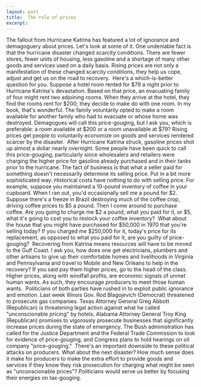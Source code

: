 ```yaml
---
layout: post
title:  The role of prices
excerpt:
---
```












The fallout from Hurricane Katrina has featured a lot of ignorance and demagoguery about prices. Let's look at some of it. One undeniable fact is that the hurricane disaster changed scarcity conditions. There are fewer stores, fewer units of housing, less gasoline and a shortage of many other goods and services used on a daily basis. Rising prices are not only a manifestation of these changed scarcity conditions, they help us cope, adjust and get us on the road to recovery.
 Here's a which-is-better question for you. Suppose a hotel room rented for $79 a night prior to Hurricane Katrina's devastation. Based on that price, an evacuating family of four might rent two adjoining rooms. When they arrive at the hotel, they find the rooms rent for $200; they decide to make do with one room. In my book, that's wonderful. The family voluntarily opted to make a room available for another family who had to evacuate or whose home was destroyed. Demagogues will call this price-gouging, but I ask you, which is preferable: a room available at $200 or a room unavailable at $79? Rising prices get people to voluntarily economize on goods and services rendered scarcer by the disaster.
 After Hurricane Katrina struck, gasoline prices shot up almost a dollar nearly overnight. Some people have been quick to call this price-gouging, particularly since wholesalers and retailers were charging the higher price for gasoline already purchased and in their tanks prior to the hurricane. The fact of business is that what a seller paid for something doesn't necessarily determine its selling price. Put in a bit more sophisticated way: Historical costs have nothing to do with selling price. For example, suppose you maintained a 10-pound inventory of coffee in your cupboard. When I ran out, you'd occasionally sell me a pound for $2. Suppose there's a freeze in Brazil destroying much of the coffee crop, driving coffee prices to $5 a pound. Then I come around to purchase coffee. Are you going to charge me $2 a pound, what you paid for it, or $5, what it's going to cost you to restock your coffee inventory?
 What about the house that you might have purchased for $50,000 in 1970 that you're selling today? If you charged me $250,000 for it, today's price for its replacement, as opposed to what you paid for it, are you guilty of price-gouging?
 Recovering from Katrina means resources will have to be moved to the Gulf Coast. I ask you, how does one get electricians, plumbers and other artisans to give up their comfortable homes and livelihoods in Virginia and Pennsylvania and travel to Mobile and New Orleans to help in the recovery? If you said pay them higher prices, go to the head of the class. Higher prices, along with windfall profits, are economic signals of unmet human wants. As such, they encourage producers to meet those human wants.
 Politicians of both parties have rushed in to exploit public ignorance and emotion. Last week Illinois Gov. Rod Blagojevich (Democrat) threatened to prosecute gas companies. Texas Attorney General Greg Abbott (Republican) is threatening legal action against what he called "unconscionable pricing" by hotels. Alabama Attorney General Troy King (Republican) promises to vigorously prosecute businesses that significantly increase prices during the state of emergency. The Bush administration has called for the Justice Department and the Federal Trade Commission to look for evidence of price-gouging, and Congress plans to hold hearings on oil company "price-gouging."
 There's an important downside to these political attacks on producers. What about the next disaster? How much sense does it make for producers to make the extra effort to provide goods and services if they know they risk prosecution for charging what might be seen as "unconscionable prices"? Politicians would serve us better by focusing their energies on tax-gouging.


